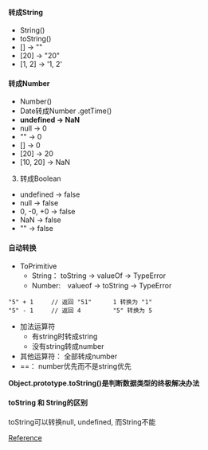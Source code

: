 #### 转成String
- String()
- toString()
- [] -> ""
- [20] -> "20"
- [1, 2] -> '1, 2'

#### 转成Number
- Number()
- Date转成Number .getTime()
- **undefined -> NaN**
- null -> 0
- "" -> 0
- [] -> 0
- [20] -> 20
- [10, 20] -> NaN
3. 转成Boolean
- undefined -> false
- null -> false
- 0, -0, +0 -> false
- NaN -> false
- "" -> false

#### 自动转换 
- ToPrimitive
  - String： toString -> valueOf -> TypeError
  - Number:　valueof -> toString -> TypeError
```
"5" + 1     // 返回 "51"      1 转换为 "1"  
"5" - 1     // 返回 4         "5" 转换为 5
```
- 加法运算符
  - 有string时转成string
  - 没有string转成number
- 其他运算符： 全部转成number
- ==： number优先而不是string优先  

**Object.prototype.toString()是判断数据类型的终极解决办法**   

#### toString 和 String的区别  
toString可以转换null, undefined, 而String不能


[Reference](https://juejin.im/post/5d030e03518825361817032f)